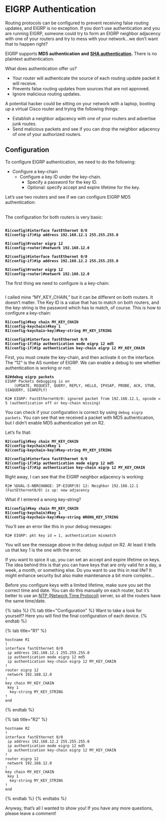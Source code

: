# EIGRP Authentication

Routing protocols can be configured to prevent receiving false routing updates, and EIGRP is no exception. If you don’t use authentication and you are running EIGRP, someone could try to form an EIGRP neighbor adjacency with one of your routers and try to mess with your network…we don’t want that to happen right?

EIGRP supports **MD5 authentication and** [**SHA authentication**](https://networklessons.com/eigrp/eigrp-sha-authentication)**.** There is no plaintext authentication.

What does authentication offer us?

* Your router will authenticate the source of each routing update packet it will receive.
* Prevents false routing updates from sources that are not approved.
* Ignore malicious routing updates.

A potential hacker could be sitting on your network with a laptop, booting up a virtual Cisco router and trying the following things:

* Establish a neighbor adjacency with one of your routers and advertise junk routes.
* Send malicious packets and see if you can drop the neighbor adjacency of one of your authorized routers.

## Configuration

To configure EIGRP authentication, we need to do the following:

* Configure a key-chain
  * Configure a key ID under the key-chain.
    * Specify a password for the key ID.
    * Optional: specify accept and expire lifetime for the key.

Let’s use two routers and see if we can configure EIGRP MD5 authentication:

\
The configuration for both routers is very basic:

<figure><img src="https://cdn.networklessons.com/wp-content/uploads/2013/02/eigrp-with-keys-1.png" alt=""><figcaption></figcaption></figure>

<pre><code><strong>R1(config)#interface fastEthernet 0/0
</strong><strong>R1(config-if)#ip address 192.168.12.1 255.255.255.0
</strong>
<strong>R1(config)#router eigrp 12
</strong><strong>R1(config-router)#network 192.168.12.0
</strong></code></pre>

<pre><code><strong>R2(config)#interface fastEthernet 0/0
</strong><strong>R2(config-if)#ip address 192.168.12.2 255.255.255.0
</strong>
<strong>R2(config)#router eigrp 12
</strong><strong>R2(config-router)#network 192.168.12.0
</strong></code></pre>

The first thing we need to configure is a key-chain:

<figure><img src="https://cdn.networklessons.com/wp-content/uploads/2013/02/eigrp-keychain.png" alt=""><figcaption></figcaption></figure>

I called mine “MY\_KEY\_CHAIN,” but it can be different on both routers. It doesn’t matter. The Key ID is a value that has to match on both routers, and the key-string is the password which has to match, of course. This is how to configure a key-chain:

<pre><code><strong>R1(config)#key chain MY_KEY_CHAIN
</strong><strong>R1(config-keychain)#key 1
</strong><strong>R1(config-keychain-key)#key-string MY_KEY_STRING
</strong></code></pre>

<pre><code><strong>R1(config)#interface fastEthernet 0/0
</strong><strong>R1(config-if)#ip authentication mode eigrp 12 md5 
</strong><strong>R1(config-if)#ip authentication key-chain eigrp 12 MY_KEY_CHAIN
</strong></code></pre>

First, you must create the key-chain, and then activate it on the interface. The “12” is the AS number of EIGRP. We can enable a debug to see whether authentication is working or not:

<pre><code><strong>R2#debug eigrp packets 
</strong>EIGRP Packets debugging is on
    (UPDATE, REQUEST, QUERY, REPLY, HELLO, IPXSAP, PROBE, ACK, STUB, SIAQUERY, SIAREPLY)

R2# EIGRP: FastEthernet0/0: ignored packet from 192.168.12.1, opcode = 5 (authentication off or key-chain missing)
</code></pre>

You can check if your configuration is correct by using `debug eigrp packets`. You can see that we received a packet with MD5 authentication, but I didn’t enable MD5 authentication yet on R2.

Let’s fix that:

<pre><code><strong>R2(config)#key chain MY_KEY_CHAIN
</strong><strong>R2(config-keychain)#key 1
</strong><strong>R2(config-keychain-key)#key-string MY_KEY_STRING
</strong>
<strong>R2(config)#interface fastEthernet 0/0
</strong><strong>R2(config-if)#ip authentication mode eigrp 12 md5
</strong><strong>R2(config-if)#ip authentication key-chain eigrp 12 MY_KEY_CHAIN
</strong></code></pre>

Right away, I can see that the EIGRP neighbor adjacency is working:

```
R2# %DUAL-5-NBRCHANGE: IP-EIGRP(0) 12: Neighbor 192.168.12.1 (FastEthernet0/0) is up: new adjacency
```

What if I entered a wrong key-string?

<pre><code><strong>R1(config)#key chain MY_KEY_CHAIN
</strong><strong>R1(config-keychain)#key 1
</strong><strong>R1(config-keychain-key)#key-string WRONG_KEY_STRING
</strong></code></pre>

You’ll see an error like this in your debug messages:

```
R2# EIGRP: pkt key id = 1, authentication mismatch
```

You will see the message above in the debug output on R2. At least it tells us that key 1 is the one with the error.

If you want to spice it up, you can set an accept and expire lifetime on keys. The idea behind this is that you can have keys that are only valid for a day, a week, a month, or something else. Do you want to use this in real life? It might enhance security but also make maintenance a bit more complex…

Before you configure keys with a limited lifetime, make sure you set the correct time and date. You can do this manually on each router, but it’s better to use an [NTP (Network Time Protocol)](https://networklessons.com/cisco/ccnp-encor-350-401/cisco-network-time-protocol-ntp) server, so all the routers have the same time/date.

{% tabs %}
{% tab title="Configuration" %}
Want to take a look for yourself? Here you will find the final configuration of each device.
{% endtab %}

{% tab title="R1" %}
```
hostname R1
!
interface fastEthernet 0/0
 ip address 192.168.12.1 255.255.255.0
 ip authentication mode eigrp 12 md5 
 ip authentication key-chain eigrp 12 MY_KEY_CHAIN
!
router eigrp 12
 network 192.168.12.0
!
key chain MY_KEY_CHAIN
 key 1
  key-string MY_KEY_STRING
!
end
```
{% endtab %}

{% tab title="R2" %}
```
hostname R2
!
interface fastEthernet 0/0
 ip address 192.168.12.2 255.255.255.0
 ip authentication mode eigrp 12 md5 
 ip authentication key-chain eigrp 12 MY_KEY_CHAIN
!
router eigrp 12
 network 192.168.12.0
!
key chain MY_KEY_CHAIN
 key 1
  key-string MY_KEY_STRING
!
end
```
{% endtab %}
{% endtabs %}

Anyway, that’s all I wanted to show you! If you have any more questions, please leave a comment!
